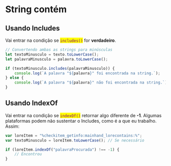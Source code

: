 # String contém

## Usando Includes

Vai entrar na condição se <mark style="color:purple;">`includes()`</mark> for **verdadeiro**.

```javascript
// Convertendo ambas as strings para minúsculas
let textoMinusculo = texto.toLowerCase();
let palavraMinusculo = palavra.toLowerCase();

if (textoMinusculo.includes(palavraMinusculo)) {
    console.log(`A palavra "${palavra}" foi encontrada na string.`);
} else {
    console.log(`A palavra "${palavra}" não foi encontrada na string.`);
}
```

## Usando IndexOf

Vai entrar na condição se <mark style="color:purple;">`indexOf()`</mark> retornar algo diferente de **-1**. Algumas plataformas podem não sustentar o Includes, como é a que eu trabalho. Assim:

```javascript
var loreItem = "%checkitem_getinfo:mainhand_lorecontains:%";
var textoMinusculo = loreItem.toLowerCase(); // Se necessário

if (loreItem.indexOf("palavraProcurada") !== -1) {
    // Encontrou
}
```
